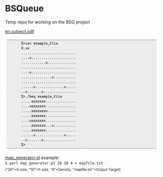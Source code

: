 # BSQueue
Temp repo for working on the BSQ project

[en.subject.pdf](subject.pdf)

![](title.png)


[map_generator.pl](map_generator.pl) example: \
```$ perl map_generator.pl 20 10 4 > mapfile.txt```\
 <sub>("20"=X-size, "10"=Y-size, "4"=Density, "mapfile.txt"=Output-Target)